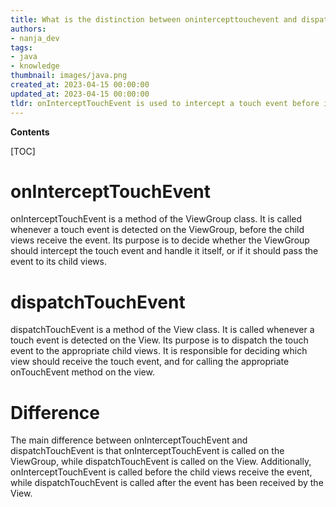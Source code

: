 ```yaml
---
title: What is the distinction between onintercepttouchevent and dispatchtouchevent in android?
authors:
- nanja_dev
tags:
- java
- knowledge
thumbnail: images/java.png
created_at: 2023-04-15 00:00:00
updated_at: 2023-04-15 00:00:00
tldr: onInterceptTouchEvent is used to intercept a touch event before it is passed to the child view, while dispatchTouchEvent is used to dispatch a touch event to the view`s onTouchEvent method.
---
```


**Contents**

[TOC]

# onInterceptTouchEvent

onInterceptTouchEvent is a method of the ViewGroup class. It is called whenever a touch event is detected on the ViewGroup, before the child views receive the event. Its purpose is to decide whether the ViewGroup should intercept the touch event and handle it itself, or if it should pass the event to its child views.

# dispatchTouchEvent

dispatchTouchEvent is a method of the View class. It is called whenever a touch event is detected on the View. Its purpose is to dispatch the touch event to the appropriate child views. It is responsible for deciding which view should receive the touch event, and for calling the appropriate onTouchEvent method on the view.

# Difference

The main difference between onInterceptTouchEvent and dispatchTouchEvent is that onInterceptTouchEvent is called on the ViewGroup, while dispatchTouchEvent is called on the View. Additionally, onInterceptTouchEvent is called before the child views receive the event, while dispatchTouchEvent is called after the event has been received by the View.
